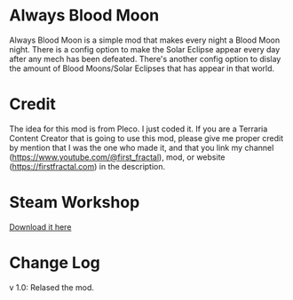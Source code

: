 # Always Blood Moon
Always Blood Moon is a simple mod that makes every night a Blood Moon night.
There is a config option to make the Solar Eclipse appear every day after any mech has been defeated.
There's another config option to dislay the amount of Blood Moons/Solar Eclipses that has appear in that world.

# Credit
The idea for this mod is from Pleco. I just coded it.
If you are a Terraria Content Creator that is going to use this mod, please give me proper credit by mention that I was the one who made it, and that you link my channel (https://www.youtube.com/@first_fractal), mod, or website (https://firstfractal.com) in the description.

# Steam Workshop
[Download it here](https://steamcommunity.com/sharedfiles/filedetails/?id=2988367165)

# Change Log
v 1.0: Relased the mod.
